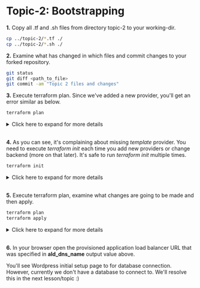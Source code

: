 # Topic-2: Bootstrapping

**1.** Copy all .tf and .sh files from directory topic-2 to your working-dir.
```bash
cp ../topic-2/*.tf ./
cp ../topic-2/*.sh ./

```

**2.** Examine what has changed in which files and commit changes to your forked repository.

```bash
git status
git diff <path_to_file>
git commit -am "Topic 2 files and changes"
```

**3.** Execute terraform plan. Since we've added a new provider, you'll get an error similar as below. 

```bash
terraform plan
```

<details><summary>Click here to expand for more details</summary>
<p>

```
 $ terraform plan
Plugin reinitialization required. Please run "terraform init".
Reason: Could not satisfy plugin requirements.

Plugins are external binaries that Terraform uses to access and manipulate
resources. The configuration provided requires plugins which can't be located,
don't satisfy the version constraints, or are otherwise incompatible.

1 error(s) occurred:

* provider.template: no suitable version installed
  version requirements: "(any version)"
  versions installed: none

Terraform automatically discovers provider requirements from your
configuration, including providers used in child modules. To see the
requirements and constraints from each module, run "terraform providers".


Error: error satisfying plugin requirements

```
</p>
</details>
</br>

**4.** As you can see, it's complaining about missing *template* provider. You need to execute *terraform init* each time you 
add new providers or change backend (more on that later). It's safe to run *terraform init* multiple times.

```bash
terraform init
```

<details><summary>Click here to expand for more details</summary>
<p>

```
) $ terraform init

Initializing provider plugins...
- Checking for available provider plugins on https://releases.hashicorp.com...
- Downloading plugin for provider "template" (1.0.0)...

The following providers do not have any version constraints in configuration,
so the latest version was installed.

To prevent automatic upgrades to new major versions that may contain breaking
changes, it is recommended to add version = "..." constraints to the
corresponding provider blocks in configuration, with the constraint strings
suggested below.

* provider.aws: version = "~> 1.54"
* provider.template: version = "~> 1.0"

Terraform has been successfully initialized!

You may now begin working with Terraform. Try running "terraform plan" to see
any changes that are required for your infrastructure. All Terraform commands
should now work.

If you ever set or change modules or backend configuration for Terraform,
rerun this command to reinitialize your working directory. If you forget, other
commands will detect it and remind you to do so if necessary.
```
</p>
</details>
</br>


**5.** Execute terraform plan, examine what changes are going to be made and then apply.

```bash
terraform plan
terraform apply

```

<details><summary>Click here to expand for more details</summary>
<p>

```
...
[ Some output removed ]
...
  
+ aws_security_group_rule.ssh_access
         id:                                                                                       <computed>
         cidr_blocks.#:                                                                            "1"
         cidr_blocks.0:                                                                            "0.0.0.0/0"
         description:                                                                              "Allow SSH access"
         from_port:                                                                                "22"
         protocol:                                                                                 "tcp"
         security_group_id:                                                                        "${aws_security_group.asg.id}"
         self:                                                                                     "false"
         source_security_group_id:                                                                 <computed>
         to_port:                                                                                  "22"
         type:                                                                                     "ingress"
   
   
   Plan: 14 to add, 0 to change, 0 to destroy.
   
   ------------------------------------------------------------------------
   
   Note: You didn't specify an "-out" parameter to save this plan, so Terraform
   can't guarantee that exactly these actions will be performed if
   "terraform apply" is subsequently run.
   
 $ terraform apply
 
 ...
 [ Some output removed ]
 ...
 
 Do you want to perform these actions?
   Terraform will perform the actions described above.
   Only 'yes' will be accepted to approve.
 
   Enter a value: yes
 
 aws_security_group.asg: Creating...
   arn:                    "" => "<computed>"
   description:            "" => "Allow user SSH and ALB traffic"
   egress.#:               "" => "<computed>"
   ingress.#:              "" => "<computed>"

...
[ Some output removed ]
...

 port:                              "" => "80"
  protocol:                          "" => "HTTP"
  ssl_policy:                        "" => "<computed>"
aws_lb_listener.front_end: Creation complete after 1s (ID: arn:aws:elasticloadbalancing:eu-central...ault/bd11de57716f17a0/ba506136c9dc282b)

Apply complete! Resources: 14 added, 0 changed, 0 destroyed.

Outputs:

alb_dns_name = arya-stark-alb-default-278267658.eu-central-1.elb.amazonaws.com
alb_id = arn:aws:elasticloadbalancing:eu-central-1:437278685207:loadbalancer/app/arya-stark-alb-default/bd11de57716f17a0
vpc_id = vpc-0faf9cf26d5246000

```
</p>
</details>
</br>

**6.** In your browser open the provisioned application load balancer URL that was specified in **ald_dns_name** output value above. 

You'll see Wordpress initial setup page to for database connection. However, currently we don't have a database to connect to. 
We'll resolve this in the next lesson/topic :)

